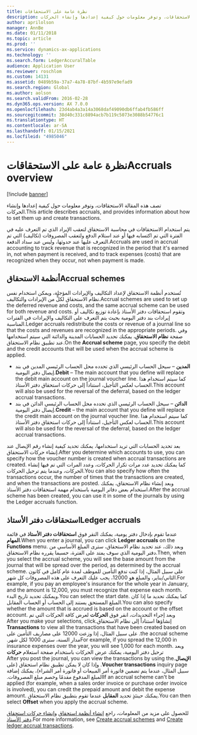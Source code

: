 ```yaml
---
title: نظرة عامة على الاستحقاقات
description: تصف هذه المقالة الاستحقاقات، وتوفر معلومات حول كيفية إعدادها وإنشاء الحركات.
author: aprilolson
manager: AnnBe
ms.date: 01/11/2018
ms.topic: article
ms.prod: ''
ms.service: dynamics-ax-applications
ms.technology: ''
ms.search.form: LedgerAccuralTable
audience: Application User
ms.reviewer: roschlom
ms.custom: 14131
ms.assetid: 0489b59a-37a7-4a78-87bf-4b597e9efad9
ms.search.region: Global
ms.author: aolson
ms.search.validFrom: 2016-02-28
ms.dyn365.ops.version: AX 7.0.0
ms.openlocfilehash: 23d4ab4a3a14a3068daf49090db6ffab4fb586ff
ms.sourcegitcommit: 38d40c331c8894acb7b119c5073e3088b54776c1
ms.translationtype: HT
ms.contentlocale: ar-SA
ms.lasthandoff: 01/15/2021
ms.locfileid: "4985046"
---
```

# <a name="accruals-overview"></a><span data-ttu-id="5aa00-103">نظرة عامة على الاستحقاقات</span><span class="sxs-lookup"><span data-stu-id="5aa00-103">Accruals overview</span></span>

[!include [banner](../includes/banner.md)]

<span data-ttu-id="5aa00-104">تصف هذه المقالة الاستحقاقات، وتوفر معلومات حول كيفية إعدادها وإنشاء الحركات.</span><span class="sxs-lookup"><span data-stu-id="5aa00-104">This article describes accruals, and provides information about how to set them up and create transactions.</span></span>

<span data-ttu-id="5aa00-105">يتم استخدام الاستحقاقات في محاسبة الاستحقاق لتعقب الإيراد الذي تم التعرف عليه في الفترة التي تم اكتسابه فيها أو عند استلام الدفع ولتعقب المصروفات (تكاليف) التي تم التعرف عليها عند حدوثها، وليس عند سداد الدفعة.</span><span class="sxs-lookup"><span data-stu-id="5aa00-105">Accruals are used in accrual accounting to track revenue that is recognized in the period that it's earned in, not when payment is received, and to track expenses (costs) that are recognized when they occur, not when payment is made.</span></span>

## <a name="accrual-schemes"></a><span data-ttu-id="5aa00-106">أنظمة الاستحقاق</span><span class="sxs-lookup"><span data-stu-id="5aa00-106">Accrual schemes</span></span>
<span data-ttu-id="5aa00-107">تُستخدم أنظمة الاستحقاق لإعداد التكاليف والإيرادات المؤجلة، ويمكن استخدام نفس نظام الاستحقاق لكلٍّ من الإيرادات والتكاليف.</span><span class="sxs-lookup"><span data-stu-id="5aa00-107">Accrual schemes are used to set up the deferred revenue and costs, and the same accrual scheme can be used for both revenue and costs.</span></span> <span data-ttu-id="5aa00-108">وتقوم استحقاقات دفتر الأستاذ بإعادة توزيع تكاليف أو إيرادات بند دفتر اليومية بحيث يتم التعرف على التكاليف والإيرادات في الفترات المناسبة.</span><span class="sxs-lookup"><span data-stu-id="5aa00-108">Ledger accruals redistribute the costs or revenue of a journal line so that the costs and revenues are recognized in the appropriate periods.</span></span> <span data-ttu-id="5aa00-109">وفي صفحة **نظام الاستحقاق**، يمكنك تحديد الحسابات المدينة والدائنة التي سيتم استخدامها عند تطبيق نظام الاستحقاق.</span><span class="sxs-lookup"><span data-stu-id="5aa00-109">On the **Accrual scheme** page, you specify the debit and the credit accounts that will be used when the accrual scheme is applied.</span></span>

-   <span data-ttu-id="5aa00-110">**المدين** – سيحل الحساب الرئيسي الذي تحدده محل الحساب الرئيسي المدين في بند إيصال دفتر اليومية.</span><span class="sxs-lookup"><span data-stu-id="5aa00-110">**Debit** – The main account that you define will replace the debit main account on the journal voucher line.</span></span> <span data-ttu-id="5aa00-111">كما سيتم استخدام هذا الحساب لعكس التأجيل، استناداً إلى حركات استحقاق دفتر الأستاذ.</span><span class="sxs-lookup"><span data-stu-id="5aa00-111">This account will also be used for the reversal of the deferral, based on the ledger accrual transactions.</span></span>
-   <span data-ttu-id="5aa00-112">**الدائن** – سيحل الحساب الرئيسي الذي تحدده محل الحساب الرئيسي الدائن في بند إيصال دفتر اليومية.</span><span class="sxs-lookup"><span data-stu-id="5aa00-112">**Credit** – the main account that you define will replace the credit main account on the journal voucher line.</span></span> <span data-ttu-id="5aa00-113">كما سيتم استخدام هذا الحساب لعكس التأجيل، استناداً إلى حركات استحقاق دفتر الأستاذ.</span><span class="sxs-lookup"><span data-stu-id="5aa00-113">This account will also be used for the reversal of the deferral, based on the ledger accrual transactions.</span></span>

<span data-ttu-id="5aa00-114">بعد تحديد الحسابات التي تريد استخدامها، يمكنك تحديد كيفية إنشاء رقم الإيصال عند إنشاء حركات الاستحقاق.</span><span class="sxs-lookup"><span data-stu-id="5aa00-114">After you determine which accounts to use, you can specify how the voucher number is created when accrual transactions are created.</span></span> <span data-ttu-id="5aa00-115">كما يمكنك تحديد عدد مرات تكرار الحركات، وعدد المرات التي تم فيها إنشاء الحركات، وعندما يتم ترحيل الحركات.</span><span class="sxs-lookup"><span data-stu-id="5aa00-115">You can also specify how often the transactions occur, the number of times that the transactions are created, and when the transactions are posted.</span></span> <span data-ttu-id="5aa00-116">وبعد إنشاء نظام الاستحقاق، يمكنك استخدام بعض دفاتر اليومية باستخدام مهمة استحقاقات دفتر الأستاذ.</span><span class="sxs-lookup"><span data-stu-id="5aa00-116">After the accrual scheme has been created, you can use it in some of the journals by using the Ledger accruals function.</span></span>

## <a name="ledger-accruals"></a><span data-ttu-id="5aa00-117">استحقاقات دفتر الأستاذ</span><span class="sxs-lookup"><span data-stu-id="5aa00-117">Ledger accruals</span></span>
<span data-ttu-id="5aa00-118">عندما تقوم بإدخال دفتر يومية، يمكنك النقر فوق **استحقاقات دفتر الأستاذ** في قائمة **المهام**.</span><span class="sxs-lookup"><span data-stu-id="5aa00-118">When you enter a journal, you can click **Ledger accruals** on the **Functions** menu.</span></span> <span data-ttu-id="5aa00-119">وبعد ذلك، عند تحديد نظام الاستحقاق، سترى المبلغ الأساسي من دفتر اليومية الذي سوف يمتد على الفترة، حسبما يقرره نظام الاستحقاق.</span><span class="sxs-lookup"><span data-stu-id="5aa00-119">Then, when you select the accrual scheme, you will see the base amount from the journal that will be spread over the period, as determined by the accrual scheme.</span></span> <span data-ttu-id="5aa00-120">على سبيل المثال، إذا كنت تدفع التأمين للموظف لمدة عام كامل في كانون الثاني/يناير، والمبلغ هو 12000، يجب عليك التعرف على هذه المصروفات كل شهر.</span><span class="sxs-lookup"><span data-stu-id="5aa00-120">For example, if you pay an employee's insurance for the whole year in January, and the amount is 12,000, you must recognize that expense each month.</span></span> <span data-ttu-id="5aa00-121">ويمكنك تحديد تاريخ البدء.</span><span class="sxs-lookup"><span data-stu-id="5aa00-121">You can select the start date.</span></span> <span data-ttu-id="5aa00-122">كما يمكنك تحديد ما إذا كان المبلغ المستحق يستند إلى الحساب أو الحساب المقابل.</span><span class="sxs-lookup"><span data-stu-id="5aa00-122">You can also specify whether the amount that is accrued is based on the account or the offset account.</span></span> <span data-ttu-id="5aa00-123">‏‫وبعد إجراء التحديدات، انقر فوق **الحركات** لعرض كافة الحركات التي تم إنشاؤها استناداً إلى نظام الاستحقاق.</span><span class="sxs-lookup"><span data-stu-id="5aa00-123">After you make your selections, click **Transactions** to view all the transactions that have been created based on the accrual scheme.</span></span> <span data-ttu-id="5aa00-124">على سبيل المثال، إذا وزعت 12000 على مصاريف التأمين على مدار السنة، سترى 1000 لكل شهر.‬</span><span class="sxs-lookup"><span data-stu-id="5aa00-124">For example, if you spread the 12,000 in insurance expenses over the year, you will see 1,000 for each month.</span></span> <span data-ttu-id="5aa00-125">‏‫وبعد ترحيل دفتر اليومية، يمكنك عرض الحركات باستخدام صفحة استعلام **حركات الإيصال**.</span><span class="sxs-lookup"><span data-stu-id="5aa00-125">After you post the journal, you can view the transactions by using the **Voucher transactions** inquiry page.</span></span> <span data-ttu-id="5aa00-126">وإذا كان لا يمكن تطبيق نظام استحقاق (على سبيل المثال، عندما يتم تضمين فاتورة أمر المبيعات أو فاتورة أمر الشراء)، يمكنك إضافة المبلغ المدفوع مقدمًا وخصم مبلغ المصروفات.‬</span><span class="sxs-lookup"><span data-stu-id="5aa00-126">If an accrual scheme can't be applied (for example, when a sales order invoice or purchase order invoice is involved), you can credit the prepaid amount and debit the expense amount.</span></span> <span data-ttu-id="5aa00-127">يمكنك حينئذٍ تحديد **المقابل** عندما تقوم بتطبيق نظام الاستحقاق.</span><span class="sxs-lookup"><span data-stu-id="5aa00-127">You can then select **Offset** when you apply the accrual scheme.</span></span>


<span data-ttu-id="5aa00-128">للحصول على مزيد من المعلومات، راجع [إنشاء أنظمة استحقاق](tasks/create-accrual-schemes.md) و[إنشاء حركات استحقاق دفتر الأستاذ](tasks/create-ledger-accrual-transactions.md).</span><span class="sxs-lookup"><span data-stu-id="5aa00-128">For more information, see [Create accrual schemes](tasks/create-accrual-schemes.md) and [Create ledger accrual transactions](tasks/create-ledger-accrual-transactions.md).</span></span>
